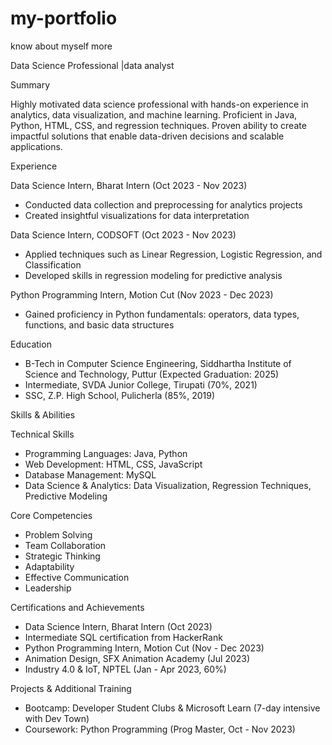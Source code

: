 # my-portfolio
know about myself more

Data Science Professional |data analyst

Summary

Highly motivated data science professional with hands-on experience in analytics, data visualization, and machine learning. Proficient in Java, Python, HTML, CSS, and regression techniques. Proven ability to create impactful solutions that enable data-driven decisions and scalable applications.

Experience

Data Science Intern, Bharat Intern (Oct 2023 - Nov 2023)
- Conducted data collection and preprocessing for analytics projects
- Created insightful visualizations for data interpretation

Data Science Intern, CODSOFT (Oct 2023 - Nov 2023)
- Applied techniques such as Linear Regression, Logistic Regression, and Classification
- Developed skills in regression modeling for predictive analysis

Python Programming Intern, Motion Cut (Nov 2023 - Dec 2023)
- Gained proficiency in Python fundamentals: operators, data types, functions, and basic data structures

Education

- B-Tech in Computer Science Engineering, Siddhartha Institute of Science and Technology, Puttur (Expected Graduation: 2025)
- Intermediate, SVDA Junior College, Tirupati (70%, 2021)
- SSC, Z.P. High School, Pulicherla (85%, 2019)

Skills & Abilities

Technical Skills
- Programming Languages: Java, Python
- Web Development: HTML, CSS, JavaScript
- Database Management: MySQL
- Data Science & Analytics: Data Visualization, Regression Techniques, Predictive Modeling

Core Competencies
- Problem Solving
- Team Collaboration
- Strategic Thinking
- Adaptability
- Effective Communication
- Leadership

Certifications and Achievements

- Data Science Intern, Bharat Intern (Oct 2023)
- Intermediate SQL certification from HackerRank
- Python Programming Intern, Motion Cut (Nov - Dec 2023)
- Animation Design, SFX Animation Academy (Jul 2023)
- Industry 4.0 & IoT, NPTEL (Jan - Apr 2023, 60%)

Projects & Additional Training

- Bootcamp: Developer Student Clubs & Microsoft Learn (7-day intensive with Dev Town)
- Coursework: Python Programming (Prog Master, Oct - Nov 2023)
